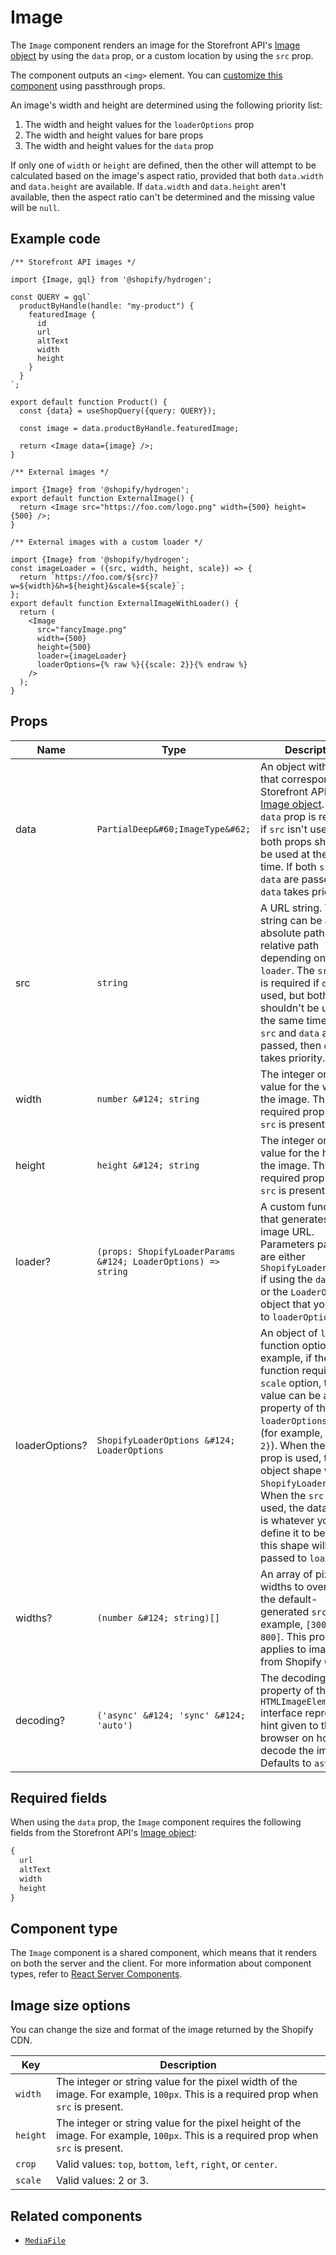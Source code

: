 # Image


The `Image` component renders an image for the Storefront API's [Image object](https://shopify.dev/api/storefront/reference/common-objects/image) by using the `data` prop, or a custom location by using the `src` prop.

The component outputs an `<img>` element. You can [customize this component](/docs/components#customizing-hydrogen-components) using passthrough props.

An image's width and height are determined using the following priority list:

1. The width and height values for the `loaderOptions` prop
2. The width and height values for bare props
3. The width and height values for the `data` prop

If only one of `width` or `height` are defined, then the other will attempt to be calculated based on the image's aspect ratio, provided that both `data.width` and `data.height` are available. If `data.width` and `data.height` aren't available, then the aspect ratio can't be determined and the missing value will be `null`.

## Example code

```tsx
/** Storefront API images */

import {Image, gql} from '@shopify/hydrogen';

const QUERY = gql`
  productByHandle(handle: "my-product") {
    featuredImage {
      id
      url
      altText
      width
      height
    }
  }
`;

export default function Product() {
  const {data} = useShopQuery({query: QUERY});

  const image = data.productByHandle.featuredImage;

  return <Image data={image} />;
}
```

```tsx
/** External images */

import {Image} from '@shopify/hydrogen';
export default function ExternalImage() {
  return <Image src="https://foo.com/logo.png" width={500} height={500} />;
}
```

```tsx
/** External images with a custom loader */

import {Image} from '@shopify/hydrogen';
const imageLoader = ({src, width, height, scale}) => {
  return `https://foo.com/${src}?w=${width}&h=${height}&scale=${scale}`;
};
export default function ExternalImageWithLoader() {
  return (
    <Image
      src="fancyImage.png"
      width={500}
      height={500}
      loader={imageLoader}
      loaderOptions={% raw %}{{scale: 2}}{% endraw %}
    />
  );
}
```

## Props

| Name           | Type                                             | Description                                                                                                                                                                                          |
| -------------- | ------------------------------------------------ | ---------------------------------------------------------------------------------------------------------------------------------------------------------------------------------------------------- |
| data           | `PartialDeep&#60;ImageType&#62;`      | An object with fields that correspond to the Storefront API's [Image object](https://shopify.dev/api/storefront/reference/common-objects/image). The `data` prop is required if `src` isn't used, but both props shouldn't be used at the same time. If both `src` and `data` are passed, then `data` takes priority.                                                     |
| src            | `string`                              | A URL string. This string can be an absolute path or a relative path depending on the `loader`. The `src` prop is required if `data` isn't used, but both props shouldn't be used at the same time. If both `src` and `data` are passed, then `data` takes priority.                                                                                                      |
| width          | `number &#124; string`                              | The integer or string value for the width of the image. This is a required prop when `src` is present.                                                                                                         |
| height         | `height &#124; string`                              | The integer or string value for the height of the image. This is a required prop when `src` is present.                                                                                                        |
| loader?        | `(props: ShopifyLoaderParams &#124; LoaderOptions) => string` | A custom function that generates the image URL. Parameters passed in are either `ShopifyLoaderParams` if using the `data` prop, or the `LoaderOptions` object that you pass to `loaderOptions`. |
| loaderOptions? | `ShopifyLoaderOptions &#124; LoaderOptions`       | An object of `loader` function options. For example, if the `loader` function requires a `scale` option, then the value can be a property of the `loaderOptions` object (for example, `{scale: 2}`). When the `data` prop is used, the object shape will be `ShopifyLoaderOptions`. When the `src` prop is used, the data shape is whatever you define it to be, and this shape will be passed to `loader`. |
| widths?         | `(number &#124; string)[]`                              | An array of pixel widths to overwrite the default-generated `srcset`. For example, `[300, 600, 800]`. This prop only applies to images from Shopify CDN.
| decoding?         | `('async' &#124; 'sync' &#124; 'auto')`                              | The decoding property of the `HTMLImageElement` interface represents a hint given to the browser on how to decode the image. Defaults to `async` .

## Required fields

When using the `data` prop, the `Image` component requires the following fields from the Storefront API's
[Image object](https://shopify.dev/api/storefront/reference/common-objects/image):

```graphql
{
  url
  altText
  width
  height
}
```

## Component type

The `Image` component is a shared component, which means that it renders on both the server and the client. For more information about component types, refer to [React Server Components](https://shopify.dev/custom-storefronts/hydrogen/react-server-components).

## Image size options

You can change the size and format of the image returned by the Shopify CDN.

| Key      | Description                                                                                             |
| -------- | ------------------------------------------------------------------------------------------------------- |
| `width`  | The integer or string value for the pixel width of the image. For example, `100px`. This is a required prop when `src` is present.  |
| `height` | The integer or string value for the pixel height of the image. For example, `100px`. This is a required prop when `src` is present. |
| `crop`   | Valid values: `top`, `bottom`, `left`, `right`, or `center`.                                            |
| `scale`  | Valid values: 2 or 3.                                                                                   |

## Related components

- [`MediaFile`](/docs/components/primitive/mediafile/)

